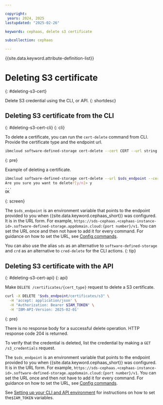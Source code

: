 ```yaml
---

copyright:
 years: 2024, 2025
lastupdated: "2025-02-26"

keywords: cephaas, delete s3 certificate

subcollection: cephaas

---
```


{{site.data.keyword.attribute-definition-list}}

# Deleting S3 certificate
{: #deleting-s3-cert}

Delete S3 credential using the CLI, or API.
{: shortdesc}




## Deleting S3 certificate from the CLI
{: #deleting-s3-cert-cli}
{: cli}

To delete a certificate, you can run the `cert-delete` command from CLI. Provide the certificate type and the endpoint url.

```sh
ibmcloud software-defined-storage cert-delete --cert CERT --url string
```
{: pre}

Example of deleting a certificate.

```bash
ibmcloud software-defined-storage cert-delete --url $sds_endpoint --cert s3
Are you sure you want to delete?[y/n]> y
...
OK
```
{: screen}


The `$sds_endpoint` is an environment variable that points to the endpoint provided to you when {{site.data.keyword.cephaas_short}} was configured. It is in the URL form. For example, `https://sds-cephaas.<cephaas-instance-id>.software-defined-storage.appdomain.cloud:{port number}/v1`. You can set the URL once and then not have to add it for every command. For guidance on how to set the URL, see [Config commands](/docs/cephaas?topic=cephaas-ic-sds-cli-reference&interface=cli#ic-config-commands).

You can also use the alias `sds` as an alternative to `software-defined-storage` and `crd` as an alternative to `cred-delete` for the CLI actions.
{: tip}

## Deleting S3 certificate with the API
{: #deleting-s3-cert-api}
{: api}

Make `DELETE /certificates/{cert_type}` request to delete a S3 certificate.

```sh
curl -X DELETE "$sds_endpoint/certificates/s3" \
  -H 'accept: application/json' \
  -H "Authorization: Bearer $IAM_TOKEN" \
  -H 'IBM-API-Version: 2025-02-01'
```
{: pre}

There is no response body for a successful delete operation. HTTP response code 204 is returned.

To verify that the credential is deleted, list the credential by making a `GET /s3_credentials` request.

The `$sds_endpoint` is an environment variable that points to the endpoint provided to you when {{site.data.keyword.cephaas_short}} was configured. It is in the URL form. For example, `https://sds-cephaas.<cephaas-instance-id>.software-defined-storage.appdomain.cloud:{port number}/v1`. You can set the URL once and then not have to add it for every command. For guidance on how to set the URL, see [Config commands](/docs/cephaas?topic=cephaas-ic-sds-cli-reference&interface=cli#ic-config-commands).

See [Setting up your CLI and API environment](/docs/cephaas?topic=cephaas-set-up-environment) for instructions on how to set the`$IAM_TOKEN` variables.
